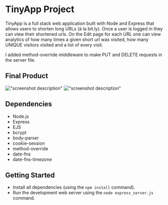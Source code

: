 # TinyApp Project

TinyApp is a full stack web application built with Node and Express that allows users to shorten long URLs (à la bit.ly).
Once a user is logged in they can view their shortened urls. On the Edit page for each URL one can view analytics of how many times a given short url was visited, how many UNIQUE visitors visited and a list of every visit.

I added method-override middleware to make PUT and DELETE requests in the server file.


## Final Product

!["screenshot description"](#)
!["screenshot description"](#)

## Dependencies

- Node.js
- Express
- EJS
- bcrypt
- body-parser
- cookie-session
- method-override
- date-fns
- date-fns-timezone

## Getting Started

- Install all dependencies (using the `npm install` command).
- Run the development web server using the `node express_server.js` command.